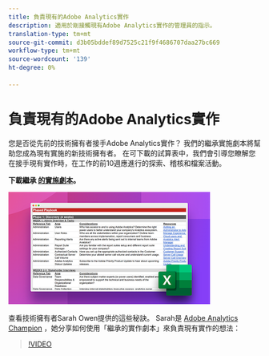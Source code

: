 ```yaml
---
title: 負責現有的Adobe Analytics實作
description: 適用於剛接觸現有Adobe Analytics實作的管理員的指示。
translation-type: tm+mt
source-git-commit: d3b05bddef89d7525c21f9f4686707daa27bc669
workflow-type: tm+mt
source-wordcount: '139'
ht-degree: 0%

---
```



# 負責現有的Adobe Analytics實作

您是否從先前的技術擁有者接手Adobe Analytics實作？ 我們的繼承實施劇本將幫助您成為現有實施的新技術擁有者。 在可下載的試算表中，我們會引導您瞭解您在接手現有實作時，在工作的前10週應進行的探索、稽核和檔案活動。

**下載繼承 [的實施劇本](assets/adobe_analytics_inherited_implementation_playbook.xlsx)。**

![劇本](assets/inherited-impl-playbook.png)

查看技術擁有者Sarah Owen提供的這些秘訣。 Sarah是 [Adobe Analytics Champion](https://blog.adobe.com/en/publish/2020/10/27/adobe-analytics-champion-program.html#gs.ldf97p) ，她分享如何使用「繼承的實作劇本」來負責現有實作的想法：

>[!VIDEO](https://video.tv.adobe.com/v/327314/?quality=12&learn=on)
